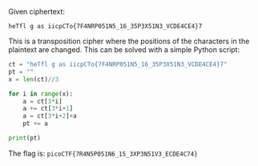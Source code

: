 Given ciphertext:
```
heTfl g as iicpCTo{7F4NRP051N5_16_35P3X51N3_VCDE4CE4}7
```
This is a transposition cipher where the positions of the characters in the plaintext are changed. 
This can be solved with a simple Python script:

```py
ct = "heTfl g as iicpCTo{7F4NRP051N5_16_35P3X51N3_VCDE4CE4}7"
pt = ""
x = len(ct)//3

for i in range(x):
    a = ct[3*i]
    a += ct[3*i+1]
    a = ct[3*i+2]+a
    pt += a

print(pt)
```

The flag is: `picoCTF{7R4N5P051N6_15_3XP3N51V3_ECDE4C74}`

